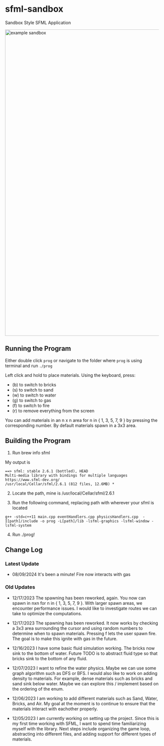 # sfml-sandbox
Sandbox Style SFML Application

<img width="1000" alt="example sandbox" src="https://github.com/banushi-a/sfml-sandbox/assets/89368127/1829d230-bb7a-48b5-a814-97fe9e992837">


## Running the Program
Either double click `prog` or navigate to the folder where `prog` is using terminal and run `./prog`

Left click and hold to place materials. Using the keyboard, press:
- (b) to switch to bricks
- (s) to switch to sand
- (w) to switch to water
- (g) to switch to gas
- (f) to switch to fire
- (r) to remove everything from the screen

You can add materials in an n x n area for n in { 1, 3, 5, 7, 9 } by pressing the corresponding number. By default materials spawn in a 3x3 area.

## Building the Program

1. Run brew info sfml

My output is 
```
==> sfml: stable 2.6.1 (bottled), HEAD
Multi-media library with bindings for multiple languages
https://www.sfml-dev.org/
/usr/local/Cellar/sfml/2.6.1 (812 files, 12.6MB) *
```

2. Locate the path, mine is /usr/local/Cellar/sfml/2.6.1

3. Run the following command, replacing path with wherever your sfml is located

`g++ -std=c++11 main.cpp eventHandlers.cpp physicsHandlers.cpp  -I[path]/include -o prog -L[path]/lib -lsfml-graphics -lsfml-window -lsfml-system`

4. Run ./prog!

## Change Log

### Latest Update

- 08/09/2024 It's been a minute! Fire now interacts with gas

### Old Updates

- 12/17/2023 The spawning has been reworked, again. You now can spawn in nxn for n in { 1, 3, 5, 7, 9 }. With larger spawn areas, we encounter performance issues. I would like to investigate routes we can take to optimize the computations.

- 12/17/2023 The spawning has been reworked. It now works by checking a 3x3 area surrounding the cursor and using random numbers to determine when to spawn materials. Pressing f lets the user spawn fire. The goal is to make this ignite with gas in the future.

- 12/16/2023 I have some basic fluid simulation working. The bricks now sink to the bottom of water. Future TODO is to abstract fluid type so that bricks sink to the bottom of any fluid.

- 12/07/2023 I want to refine the water physics. Maybe we can use some graph algorithm such as DFS or BFS. I would also like to work on adding density to materials. For example, dense materials such as bricks and sand sink below water. Maybe we can explore this / implement based on the ordering of the enum.

- 12/06/2023 I am working to add different materials such as Sand, Water, Bricks, and Air. My goal at the moment is to continue to ensure that the materials interact with eachother properly. 

- 12/05/2023 I am currently working on setting up the project. Since this is my first time working with SFML, I want to spend time familiarizing myself with the library.
Next steps include organizing the game loop, abstracting into different files, and adding support for different types of materials.
